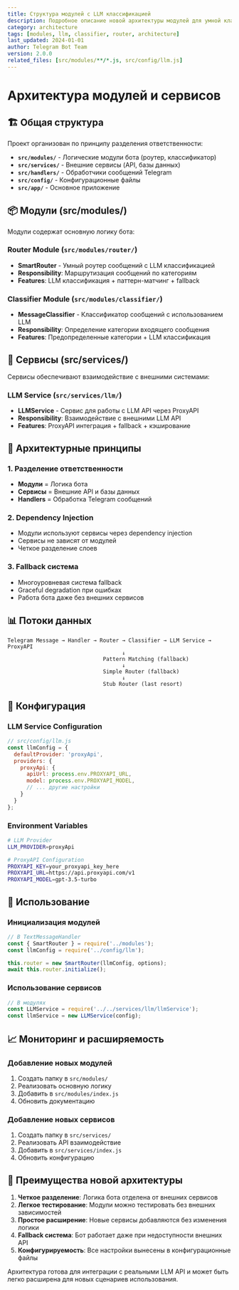 ```yaml
---
title: Структура модулей с LLM классификацией
description: Подробное описание новой архитектуры модулей для умной классификации сообщений
category: architecture
tags: [modules, llm, classifier, router, architecture]
last_updated: 2024-01-01
author: Telegram Bot Team
version: 2.0.0
related_files: [src/modules/**/*.js, src/config/llm.js]
---
```


# Архитектура модулей и сервисов

## 🏗️ Общая структура

Проект организован по принципу разделения ответственности:

- **`src/modules/`** - Логические модули бота (роутер, классификатор)
- **`src/services/`** - Внешние сервисы (API, базы данных)
- **`src/handlers/`** - Обработчики сообщений Telegram
- **`src/config/`** - Конфигурационные файлы
- **`src/app/`** - Основное приложение

## 📦 Модули (src/modules/)

Модули содержат основную логику бота:

### Router Module (`src/modules/router/`)
- **SmartRouter** - Умный роутер сообщений с LLM классификацией
- **Responsibility**: Маршрутизация сообщений по категориям
- **Features**: LLM классификация + паттерн-матчинг + fallback

### Classifier Module (`src/modules/classifier/`)
- **MessageClassifier** - Классификатор сообщений с использованием LLM
- **Responsibility**: Определение категории входящего сообщения
- **Features**: Предопределенные категории + LLM классификация

## 🔌 Сервисы (src/services/)

Сервисы обеспечивают взаимодействие с внешними системами:

### LLM Service (`src/services/llm/`)
- **LLMService** - Сервис для работы с LLM API через ProxyAPI
- **Responsibility**: Взаимодействие с внешними LLM API
- **Features**: ProxyAPI интеграция + fallback + кэширование

## 🔄 Архитектурные принципы

### 1. Разделение ответственности
- **Модули** = Логика бота
- **Сервисы** = Внешние API и базы данных
- **Handlers** = Обработка Telegram сообщений

### 2. Dependency Injection
- Модули используют сервисы через dependency injection
- Сервисы не зависят от модулей
- Четкое разделение слоев

### 3. Fallback система
- Многоуровневая система fallback
- Graceful degradation при ошибках
- Работа бота даже без внешних сервисов

## 📊 Потоки данных

```
Telegram Message → Handler → Router → Classifier → LLM Service → ProxyAPI
                                    ↓
                              Pattern Matching (fallback)
                                    ↓
                              Simple Router (fallback)
                                    ↓
                              Stub Router (last resort)
```

## 🔧 Конфигурация

### LLM Service Configuration
```javascript
// src/config/llm.js
const llmConfig = {
  defaultProvider: 'proxyApi',
  providers: {
    proxyApi: {
      apiUrl: process.env.PROXYAPI_URL,
      model: process.env.PROXYAPI_MODEL,
      // ... другие настройки
    }
  }
};
```

### Environment Variables
```bash
# LLM Provider
LLM_PROVIDER=proxyApi

# ProxyAPI Configuration
PROXYAPI_KEY=your_proxyapi_key_here
PROXYAPI_URL=https://api.proxyapi.com/v1
PROXYAPI_MODEL=gpt-3.5-turbo
```

## 🚀 Использование

### Инициализация модулей
```javascript
// В TextMessageHandler
const { SmartRouter } = require('../modules');
const llmConfig = require('../config/llm');

this.router = new SmartRouter(llmConfig, options);
await this.router.initialize();
```

### Использование сервисов
```javascript
// В модулях
const LLMService = require('../../services/llm/llmService');
const llmService = new LLMService(config);
```

## 📈 Мониторинг и расширяемость

### Добавление новых модулей
1. Создать папку в `src/modules/`
2. Реализовать основную логику
3. Добавить в `src/modules/index.js`
4. Обновить документацию

### Добавление новых сервисов
1. Создать папку в `src/services/`
2. Реализовать API взаимодействие
3. Добавить в `src/services/index.js`
4. Обновить конфигурацию

## 🎯 Преимущества новой архитектуры

1. **Четкое разделение**: Логика бота отделена от внешних сервисов
2. **Легкое тестирование**: Модули можно тестировать без внешних зависимостей
3. **Простое расширение**: Новые сервисы добавляются без изменения логики
4. **Fallback система**: Бот работает даже при недоступности внешних API
5. **Конфигурируемость**: Все настройки вынесены в конфигурационные файлы

Архитектура готова для интеграции с реальными LLM API и может быть легко расширена для новых сценариев использования.

